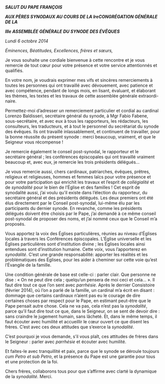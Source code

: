***SALUT DU PAPE FRANÇOIS***

***AUX PÈRES SYNODAUX AU COURS DE LA IreCONGRÉGATION GÉNÉRALE DE LA***

***IIIe ASSEMBLÉE GÉNÉRALE DU SYNODE DES ÉVÊQUES***

*Lundi 6 octobre 2014*

*Éminences, Béatitudes, Excellences, frères et sœurs,*

Je vous souhaite une cordiale bienvenue à cette rencontre et je vous remercie de tout cœur pour votre présence et votre service attentionnés et qualifiés.

En votre nom, je voudrais exprimer mes vifs et sincères remerciements à toutes les personnes qui ont travaillé avec dévouement, avec patience et avec compétence, pendant de longs mois, en lisant, évaluant, et élaborant les thèmes, les textes et les travaux de cette assemblée générale extraordi-naire.

Permettez-moi d’adresser un remerciement particulier et cordial au cardinal Lorenzo Baldisseri, secrétaire général du synode, à Mgr Fabio Fabene, sous-secrétaire, et avec eux à tous les rapporteurs, les rédacteurs, les consulteurs, les traducteurs, et à tout le personnel du secrétariat du synode des évêques. Ils ont travaillé inlassablement, et continuent de travailler, pour la bonne réussite du présent synode : merci beaucoup, vraiment, et que le Seigneur vous récompense !

Je remercie également le conseil post-synodal, le rapporteur et le secrétaire général ; les conférences épiscopales qui ont travaillé vraiment beaucoup et, avec eux, je remercie les trois présidents délégués...

Je vous remercie aussi, chers cardinaux, patriarches, évêques, prêtres, religieux et religieuses, hommes et femmes laïcs pour votre présence et pour votre participation qui enrichit les travaux et l’esprit de *collégialité* et de *synodalité* pour le bien de l’Église et des familles ! Cet esprit de synodalité aussi, j’ai voulu qu’il existe dans l’élection du rapporteur, du secrétaire général et des présidents délégués. Les deux premiers ont été élus directement par le Conseil post-synodal, lui-même élu par les participants du dernier synode. En revanche, comme les présidents délégués doivent être choisis par le Pape, j’ai demandé à ce même conseil post-synodal de proposer des noms, et j’ai nommé ceux que le Conseil m’a proposés.

Vous apportez la voix des Églises particulières, réunies au niveau d’Églises locales à travers les Conférences épiscopales. L’Église universelle et les Églises particulières sont d’institution divine ; les Églises locales ainsi entendues sont d’institution humaine. Cette voix, vous l’apporterez en *synodalité*. C’est une grande responsabilité: apporter les réalités et les problématiques des Églises, pour les aider à cheminer sur cette voie qu’est l’Évangile de la famille.

Une condition générale de base est celle-ci : parler clair. Que personne ne dise : « On ne peut dire cela ; quelqu’un pensera de moi ceci et cela... ». Il faut dire tout ce que l’on sent avec *parrhésie*. Après le dernier Consistoire (février 2014), où l’on a parlé de la famille, un cardinal m’a écrit en disant : dommage que certains cardinaux n’aient pas eu le courage de dire certaines choses par respect pour le Pape, en estimant peut-être que le Pape pensait autre chose. Cela ne va pas, cela n’est pas la *synodalité*, parce qu’il faut dire tout ce que, dans le Seigneur, on se sent de devoir dire : sans craindre le jugement humain, sans lâcheté. Et, dans le même temps, il faut écouter avec humilité et accueillir le cœur ouvert ce que disent les frères. C’est avec ces deux attitudes que s’exerce la *synodalité*.

C’est pourquoi je vous demande, s’il vous plaît, ces attitudes de frères dans le Seigneur : parler avec *parrhésie* et écouter avec humilité.

Et faites-le avec tranquillité et paix, parce que le synode se déroule toujours *cum Petro et sub Petro*, et la présence du Pape est une garantie pour tous et une protection de la foi.

Chers frères, collaborons tous pour que s’affirme avec clarté la dynamique de la *synodalité*. Merci.